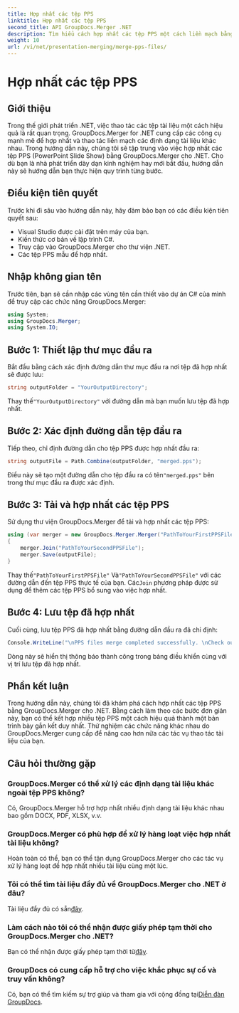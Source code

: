 ```yaml
---
title: Hợp nhất các tệp PPS
linktitle: Hợp nhất các tệp PPS
second_title: API GroupDocs.Merger .NET
description: Tìm hiểu cách hợp nhất các tệp PPS một cách liền mạch bằng GroupDocs.Merger cho .NET. Hướng dẫn từng bước với các ví dụ về mã. Nâng cao kỹ năng thao tác tài liệu của bạn.
weight: 10
url: /vi/net/presentation-merging/merge-pps-files/
---
```


# Hợp nhất các tệp PPS

## Giới thiệu
Trong thế giới phát triển .NET, việc thao tác các tệp tài liệu một cách hiệu quả là rất quan trọng. GroupDocs.Merger for .NET cung cấp các công cụ mạnh mẽ để hợp nhất và thao tác liền mạch các định dạng tài liệu khác nhau. Trong hướng dẫn này, chúng tôi sẽ tập trung vào việc hợp nhất các tệp PPS (PowerPoint Slide Show) bằng GroupDocs.Merger cho .NET. Cho dù bạn là nhà phát triển dày dạn kinh nghiệm hay mới bắt đầu, hướng dẫn này sẽ hướng dẫn bạn thực hiện quy trình từng bước.
## Điều kiện tiên quyết
Trước khi đi sâu vào hướng dẫn này, hãy đảm bảo bạn có các điều kiện tiên quyết sau:
- Visual Studio được cài đặt trên máy của bạn.
- Kiến thức cơ bản về lập trình C#.
- Truy cập vào GroupDocs.Merger cho thư viện .NET.
- Các tệp PPS mẫu để hợp nhất.

## Nhập không gian tên
Trước tiên, bạn sẽ cần nhập các vùng tên cần thiết vào dự án C# của mình để truy cập các chức năng GroupDocs.Merger:
```csharp
using System; 
using GroupDocs.Merger;
using System.IO;
```
## Bước 1: Thiết lập thư mục đầu ra
Bắt đầu bằng cách xác định đường dẫn thư mục đầu ra nơi tệp đã hợp nhất sẽ được lưu:
```csharp
string outputFolder = "YourOutputDirectory";
```
 Thay thế`"YourOutputDirectory"` với đường dẫn mà bạn muốn lưu tệp đã hợp nhất.
## Bước 2: Xác định đường dẫn tệp đầu ra
Tiếp theo, chỉ định đường dẫn cho tệp PPS được hợp nhất đầu ra:
```csharp
string outputFile = Path.Combine(outputFolder, "merged.pps");
```
 Điều này sẽ tạo một đường dẫn cho tệp đầu ra có tên`"merged.pps"` bên trong thư mục đầu ra được xác định.
## Bước 3: Tải và hợp nhất các tệp PPS
Sử dụng thư viện GroupDocs.Merger để tải và hợp nhất các tệp PPS:
```csharp
using (var merger = new GroupDocs.Merger.Merger("PathToYourFirstPPSFile"))
{
    merger.Join("PathToYourSecondPPSFile");
    merger.Save(outputFile);
}
```
 Thay thế`"PathToYourFirstPPSFile"` Và`"PathToYourSecondPPSFile"` với các đường dẫn đến tệp PPS thực tế của bạn. Các`Join` phương pháp được sử dụng để thêm các tệp PPS bổ sung vào việc hợp nhất.
## Bước 4: Lưu tệp đã hợp nhất
Cuối cùng, lưu tệp PPS đã hợp nhất bằng đường dẫn đầu ra đã chỉ định:
```csharp
Console.WriteLine("\nPPS files merge completed successfully. \nCheck output in {0}", outputFolder);
```
Dòng này sẽ hiển thị thông báo thành công trong bảng điều khiển cùng với vị trí lưu tệp đã hợp nhất.

## Phần kết luận
Trong hướng dẫn này, chúng tôi đã khám phá cách hợp nhất các tệp PPS bằng GroupDocs.Merger cho .NET. Bằng cách làm theo các bước đơn giản này, bạn có thể kết hợp nhiều tệp PPS một cách hiệu quả thành một bản trình bày gắn kết duy nhất. Thử nghiệm các chức năng khác nhau do GroupDocs.Merger cung cấp để nâng cao hơn nữa các tác vụ thao tác tài liệu của bạn.

## Câu hỏi thường gặp
### GroupDocs.Merger có thể xử lý các định dạng tài liệu khác ngoài tệp PPS không?
Có, GroupDocs.Merger hỗ trợ hợp nhất nhiều định dạng tài liệu khác nhau bao gồm DOCX, PDF, XLSX, v.v.
### GroupDocs.Merger có phù hợp để xử lý hàng loạt việc hợp nhất tài liệu không?
Hoàn toàn có thể, bạn có thể tận dụng GroupDocs.Merger cho các tác vụ xử lý hàng loạt để hợp nhất nhiều tài liệu cùng một lúc.
### Tôi có thể tìm tài liệu đầy đủ về GroupDocs.Merger cho .NET ở đâu?
 Tài liệu đầy đủ có sẵn[đây](https://tutorials.groupdocs.com/merger/net/).
### Làm cách nào tôi có thể nhận được giấy phép tạm thời cho GroupDocs.Merger cho .NET?
 Bạn có thể nhận được giấy phép tạm thời từ[đây](https://purchase.groupdocs.com/temporary-license/).
### GroupDocs có cung cấp hỗ trợ cho việc khắc phục sự cố và truy vấn không?
Có, bạn có thể tìm kiếm sự trợ giúp và tham gia với cộng đồng tại[Diễn đàn GroupDocs](https://forum.groupdocs.com/c/merger/32).